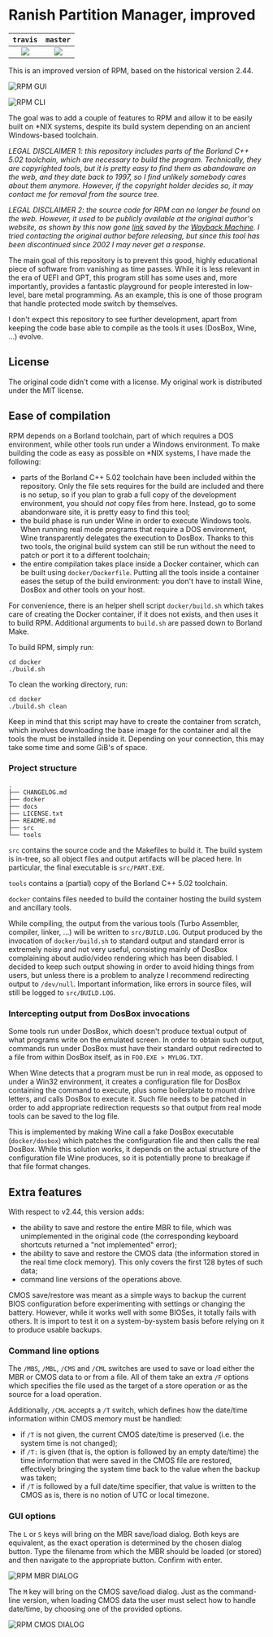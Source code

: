 # Ranish Partition Manager, improved

|       `travis`         |        `master`        |
|:----------------------:|:----------------------:|
| [![][ci_travis]][repo] | [![][ci_master]][repo] |

[ci_travis]: https://travis-ci.com/binary-manu/rpm.svg?branch=travis
[ci_master]: https://travis-ci.com/binary-manu/rpm.svg?branch=master
[repo]:      https://travis-ci.com/binary-manu/rpm

This is an improved version of RPM, based on the historical version 2.44.

![RPM GUI][rpm-gui]

![RPM CLI][rpm-cli]

The goal was to add a couple of features to RPM and allow it to be easily built
on \*NIX systems, despite its build system depending on an ancient
Windows-based toolchain.

_LEGAL DISCLAIMER 1: this repository includes parts of the Borland C++ 5.02
toolchain, which are necessary to build the program. Technically, they are
copyrighted tools, but it is pretty easy to find them as abandoware on the
web, and they date back to 1997, so I find unlikely somebody cares about them
anymore. However, if the copyright holder decides so, it may contact me for
removal from the source tree._

_LEGAL DISCLAIMER 2: the source code for RPM can no longer be found on the web.
However, it used to be publicly available at the original author's website, as
shown by this now gone
[link](http://web.archive.org/web/20180201141432/http://www.ranish.com:80/)
saved by the [Wayback Machine](https://archive.org/web/web.php). I tried
contacting the original author before releasing, but since this tool has been
discontinued since 2002 I may never get a response._

The main goal of this repository is to prevent this good, highly educational
piece of software from vanishing as time passes. While it is less relevant in
the era of UEFI and GPT, this program still has some uses and, more
importantly, provides a fantastic playground for people interested in
low-level, bare metal programming. As an example, this is one of those
program that handle protected mode switch by themselves.

I don't expect this repository to see further development, apart from keeping
the code base able to compile as the tools it uses (DosBox, Wine, ...) evolve.

## License

The original code didn't come with a license. My original work is distributed
under the MIT license.

## Ease of compilation

RPM depends on a Borland toolchain, part of which requires a DOS environment,
while other tools run under a Windows environment. To make building the code as
easy as possible on \*NIX systems, I have made the following:

* parts of the Borland C++ 5.02 toolchain have been included within the
  repository. Only the file sets requires for the build are included and there
  is no setup, so if you plan to grab a full copy of the development
  environment, you should _not_ copy files from here. Instead, go to some
  abandonware site, it is pretty easy to find this tool;
* the build phase is run under Wine in order to execute Windows tools. When
  running real mode programs that require a DOS environment, Wine transparently
  delegates the execution to DosBox. Thanks to this two tools, the original build
  system can still be run without the need to patch or port it to a different
  toolchain;
* the entire compilation takes place inside a Docker container, which can be
  built using `docker/Dockerfile`. Putting all the tools inside a container
  eases the setup of the build environment: you don't have to install Wine,
  DosBox and other tools on your host.

For convenience, there is an helper shell script `docker/build.sh` which takes
care of creating the Docker container, if it does not exists, and then uses it
to build RPM. Additional arguments to `build.sh` are passed down to Borland
Make.

To build RPM, simply run:

    cd docker
    ./build.sh

To clean the working directory, run:

    cd docker
    ./build.sh clean

Keep in mind that this script may have to create the container from scratch,
which involves downloading the base image for the container and all the tools
the must be installed inside it. Depending on your connection, this may take
some time and some GiB's of space.

### Project structure

    .
    ├── CHANGELOG.md
    ├── docker
    ├── docs
    ├── LICENSE.txt
    ├── README.md
    ├── src
    └── tools

`src` contains the source code and the Makefiles to build it. The build system
is in-tree, so all object files and output artifacts will be placed here. In
particular, the final executable is `src/PART.EXE`.

`tools` contains a (partial) copy of the Borland C++ 5.02 toolchain.

`docker` contains files needed to build the container hosting the build system
and ancillary tools.

While compiling, the output from the various tools (Turbo Assembler, compiler,
linker, ...) will be written to `src/BUILD.LOG`. Output produced by the
invocation of `docker/build.sh` to standard output and standard error is
extremely noisy and not very useful, consisting mainly of DosBox complaining
about audio/video rendering which has been disabled. I decided to keep such
output showing in order to avoid hiding things from users, but unless there is
a problem to analyze I recommend redirecting output to `/dev/null`. Important
information, like errors in source files, will still be logged to
`src/BUILD.LOG`.

### Intercepting output from DosBox invocations

Some tools run under DosBox, which doesn't produce textual output of what
programs write on the emulated screen. In order to obtain such output, commands
run under DosBox must have their standard output redirected to a file from
within DosBox itself, as in `FOO.EXE > MYLOG.TXT`.

When Wine detects that a program must be run in real mode, as opposed to under
a Win32 environment, it creates a configuration file for DosBox containing the
command to execute, plus some boilerplate to mount drive letters, and calls
DosBox to execute it. Such file needs to be patched in order to add appropriate
redirection requests so that output from real mode tools can be saved to the
log file.

This is implemented by making Wine call a fake DosBox executable
(`docker/dosbox`) which patches the configuration file and then calls the
real DosBox. While this solution works, it depends on the actual structure of
the configuration file Wine produces, so it is potentially prone to breakage
if that file format changes.

## Extra features

With respect to v2.44, this version adds:

* the ability to save and restore the entire MBR to file, which was
  unimplemented in the original code (the corresponding keyboard shortcuts
  returned a "not implemented" error);
* the ability to save and restore the CMOS data (the information stored in the
  real time clock memory). This only covers the first 128 bytes of such data;
* command line versions of the operations above.

CMOS save/restore was meant as a simple ways to backup the current BIOS
configuration before experimenting with settings or changing the battery.
However, while it works well with some BIOSes, it totally fails with others.
It is import to test it on a system-by-system basis before relying on it to
produce usable backups.

### Command line options

The `/MBS`, `/MBL`, `/CMS` and `/CML` switches are used to save or load either
the MBR or CMOS data to or from a file. All of them take an extra `/F` options
which specifies the file used as the target of a store operation or as the
source for a load operation.

Additionally, `/CML` accepts a `/T` switch, which defines how the date/time
information within CMOS memory must be handled:

* if `/T` is not given, the current CMOS date/time is preserved (i.e. the
  system time is not changed);
* if `/T:` is given (that is, the option is followed by an empty date/time)
  the time information that were saved in the CMOS file are restored,
  effectively bringing the system time back to the value when the backup was
  taken;
* if `/T` is followed by a full date/time specifier, that value is written to
  the CMOS as is, there is no notion of UTC or local timezone.

### GUI options

The `L` or `S` keys will bring on the MBR save/load dialog. Both keys are
equivalent, as the exact operation is determined by the chosen dialog button.
Type the filename from which the MBR should be loaded (or stored) and then
navigate to the appropriate button. Confirm with enter.

![RPM MBR DIALOG][rpm-mbr-dlg]

The `M` key will bring on the CMOS save/load dialog. Just as the command-line
version, when loading CMOS data the user must select how to handle date/time,
by choosing one of the provided options.

![RPM CMOS DIALOG][rpm-cmos-dlg]

[rpm-gui]: docs/rpm-gui.png
[rpm-cli]: docs/rpm-cli.png
[rpm-mbr-dlg]: docs/rpm-mbr-dlg.png
[rpm-cmos-dlg]: docs/rpm-cmos-dlg.png

<!-- vi: set fo=crotn et sts=-1 sw=4 :-->
